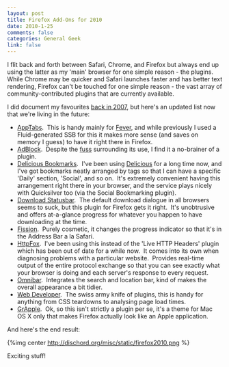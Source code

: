 ```yaml
--- 
layout: post
title: Firefox Add-Ons for 2010
date: 2010-1-25
comments: false
categories: General Geek
link: false
---
```


I flit back and forth between Safari, Chrome, and Firefox but always end up
using the latter as my 'main' browser for one simple reason - the plugins. 
While Chrome may be quicker and Safari launches faster and has better text
rendering, Firefox can't be touched for one simple reason - the vast array of
community-contributed plugins that are currently available.

I did document my favourites <a title="Old plugin list" href="http://dischord.org/blog/2007/04/12/worthwhile-firefox-add-ons/" target="_blank">back in 2007</a>, but here's an updated list now that we're living in the future:
<ul>
	<li><a title="AppTabs Plugin" href="https://addons.mozilla.org/en-US/firefox/addon/47734" target="_blank">AppTabs</a>.  This is handy mainly for <a title="Fever" href="http://dischord.org/blog/2009/07/01/fever-sleeve/" target="_blank">Fever</a>, and while previously I used a Fluid-generated SSB for this it makes more sense (and saves on memory I guess) to have it right there in Firefox.</li>
	<li><a title="AdBlock Plugin" href="https://addons.mozilla.org/en-US/firefox/addon/1865" target="_blank">AdBlock</a>.  Despite the <a title="SEO = money for nothing." href="http://www.seomoz.org/ugc/adblock-plus-can-quietly-kill-ads-and-perhaps-the-internet-economy" target="_blank">fuss</a> surrounding its use, I find it a no-brainer of a plugin.</li>
	<li><a title="Delicious Bookmarks" href="https://addons.mozilla.org/en-US/firefox/addon/3615" target="_blank">Delicious Bookmarks</a>.  I've been using <a title="My bookmarks on Delicious.com" href="http://delicious.com/yankcrime" target="_blank">Delicious</a> for a long time now, and I've got bookmarks neatly arranged by tags so that I can have a specific 'Daily' section, 'Social', and so on.  It's extremely convenient having this arrangement right there in your browser, and the service plays nicely with Quicksilver too (via the Social Bookmarking plugin).</li>
	<li><a title="Download Statusbar plugin" href="https://addons.mozilla.org/en-US/firefox/addon/26" target="_blank">Download Statusbar</a>.  The default download dialogue in all browsers seems to suck, but this plugin for Firefox gets it right.  It's unobtrusive and offers at-a-glance progress for whatever you happen to have downloading at the time.</li>
	<li><a title="Fission" href="https://addons.mozilla.org/en-US/firefox/addon/1951" target="_blank">Fission</a>.  Purely cosmetic, it changes the progress indicator so that it's in the Address Bar a la Safari.</li>
	<li><a title="HttpFox" href="https://addons.mozilla.org/en-US/firefox/addon/6647">HttpFox</a>.  I've been using this instead of the 'Live HTTP Headers' plugin which has been out of date for a while now.  It comes into its own when  diagnosing problems with a particular website.  Provides real-time  output of the entire protocol exchange so that you can see exactly what  your browser is doing and each server's response to every request.</li>
	<li><a title="Omnibar" href="https://addons.mozilla.org/en-US/firefox/addon/8823" target="_blank">Omnibar</a>.  Integrates the search and location bar, kind of makes the overall appearance a bit tidier.</li>
	<li><a title="Web Developer Plugin" href="https://addons.mozilla.org/en-US/firefox/addon/60" target="_blank">Web Developer</a>.  The swiss army knife of plugins, this is handy for anything from CSS teardowns to analysing page load times.</li>
	<li><a title="GrApple Theme" href="http://www.takebacktheweb.org/">GrApple</a>.  Ok, so this isn't strictly a plugin per se, it's a theme for Mac OS X only that makes Firefox actually look like an Apple application.</li>
</ul>

And here's the end result:

{%img center http://dischord.org/misc/static/firefox2010.png %}

Exciting stuff!
